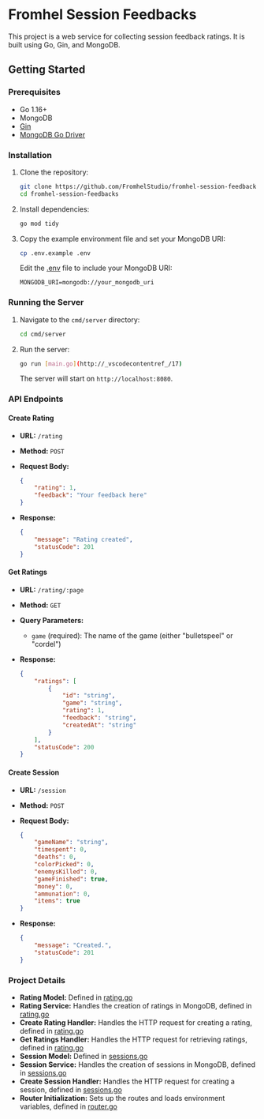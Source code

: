 # Fromhel Session Feedbacks

This project is a web service for collecting session feedback ratings. It is built using Go, Gin, and MongoDB.

## Getting Started

### Prerequisites

- Go 1.16+
- MongoDB
- [Gin](https://github.com/gin-gonic/gin)
- [MongoDB Go Driver](https://github.com/mongodb/mongo-go-driver)

### Installation

1. Clone the repository:

    ```sh
    git clone https://github.com/FromhelStudio/fromhel-session-feedbacks.git
    cd fromhel-session-feedbacks
    ```

2. Install dependencies:

    ```sh
    go mod tidy
    ```

3. Copy the example environment file and set your MongoDB URI:

    ```sh
    cp .env.example .env
    ```

    Edit the [.env](http://_vscodecontentref_/16) file to include your MongoDB URI:

    ```
    MONGODB_URI=mongodb://your_mongodb_uri
    ```

### Running the Server

1. Navigate to the `cmd/server` directory:

    ```sh
    cd cmd/server
    ```

2. Run the server:

    ```sh
    go run [main.go](http://_vscodecontentref_/17)
    ```

    The server will start on `http://localhost:8080`.

### API Endpoints

#### Create Rating

- **URL:** `/rating`
- **Method:** `POST`
- **Request Body:**

    ```json
    {
        "rating": 1,
        "feedback": "Your feedback here"
    }
    ```

- **Response:**

    ```json
    {
        "message": "Rating created",
        "statusCode": 201
    }
    ```

#### Get Ratings

- **URL:** `/rating/:page`
- **Method:** `GET`
- **Query Parameters:**
  - `game` (required): The name of the game (either "bulletspeel" or "cordel")

- **Response:**

    ```json
    {
        "ratings": [
            {
                "id": "string",
                "game": "string",
                "rating": 1,
                "feedback": "string",
                "createdAt": "string"
            }
        ],
        "statusCode": 200
    }
    ```

#### Create Session

- **URL:** `/session`
- **Method:** `POST`
- **Request Body:**

    ```json
    {
        "gameName": "string",
        "timespent": 0,
        "deaths": 0,
        "colorPicked": 0,
        "enemysKilled": 0,
        "gameFinished": true,
        "money": 0,
        "ammunation": 0,
        "items": true
    }
    ```

- **Response:**

    ```json
    {
        "message": "Created.",
        "statusCode": 201
    }
    ```

### Project Details

- **Rating Model:** Defined in [rating.go](http://_vscodecontentref_/18)
- **Rating Service:** Handles the creation of ratings in MongoDB, defined in [rating.go](http://_vscodecontentref_/19)
- **Create Rating Handler:** Handles the HTTP request for creating a rating, defined in [rating.go](http://_vscodecontentref_/20)
- **Get Ratings Handler:** Handles the HTTP request for retrieving ratings, defined in [rating.go](http://_vscodecontentref_/21)
- **Session Model:** Defined in [sessions.go](http://_vscodecontentref_/22)
- **Session Service:** Handles the creation of sessions in MongoDB, defined in [sessions.go](http://_vscodecontentref_/23)
- **Create Session Handler:** Handles the HTTP request for creating a session, defined in [sessions.go](http://_vscodecontentref_/24)
- **Router Initialization:** Sets up the routes and loads environment variables, defined in [router.go](http://_vscodecontentref_/25)
